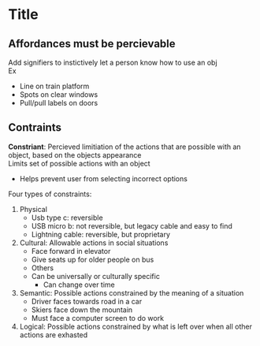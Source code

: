 # Title

## Affordances must be percievable

Add signifiers to instictively let a person know how to use an obj  
Ex

* Line on train platform
* Spots on clear windows
* Pull/pull labels on doors

## Contraints

**Constriant**: Percieved limitiation of the actions that are possible with an object, based on the objects appearance  
Limits set of possible actions with an object  

* Helps prevent user from selecting incorrect options

Four types of constraints:

1. Physical
    * Usb type c: reversible
    * USB micro b: not reversible, but legacy cable and easy to find
    * Lightning cable: reversible, but proprietary
1. Cultural: Allowable actions in social situations
    * Face forward in elevator
    * Give seats up for older people on bus
    * Others
    * Can be universally or culturally specific
      * Can change over time
1. Semantic: Possible actions constrained by the meaning of a situation
    * Driver faces towards road in a car
    * Skiers face down the mountain
    * Must face a computer screen to do work
1. Logical: Possible actions constrained by what is left over when all other actions are exhasted
